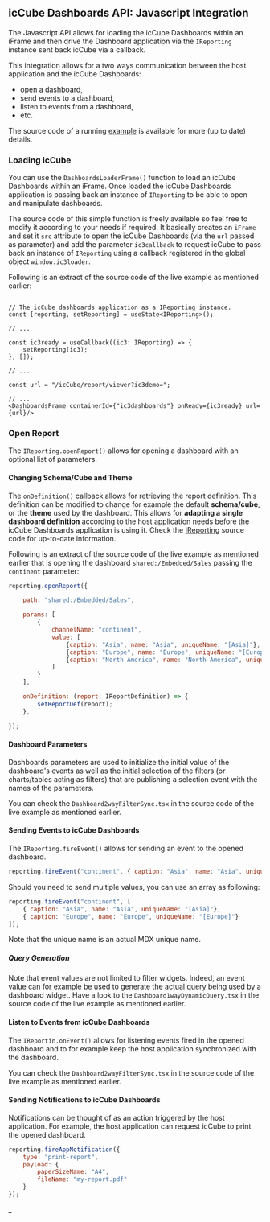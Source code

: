 ## icCube Dashboards API: Javascript Integration

The Javascript API allows for loading the icCube Dashboards within an iFrame and then drive the Dashboard application
via the `IReporting` instance sent back icCube via a callback.

This integration allows for a two ways communication between the host application and the icCube Dashboards:

- open a dashboard,
- send events to a dashboard,
- listen to events from a dashboard,
- etc.

The source code of a running [example](https://github.com/ic3-software/ic3-demo-embedded-react)
is available for more (up to date) details.

### Loading icCube

You can use the `DashboardsLoaderFrame()` function to load an icCube Dashboards within an iFrame. Once loaded the icCube
Dashboards application is passing back an instance of `IReporting` to be able to open and manipulate dashboards.

The source code of this simple function is freely available so feel free to modify it according to your needs if
required. It basically creates an `iFrame` and set it `src` attribute to open the icCube Dashboards
(via the `url` passed as parameter) and add the parameter `ic3callback` to request icCube to pass back an instance
of `IReporting` using a callback registered in the global object `window.ic3loader`.

Following is an extract of the source code of the live example as mentioned earlier:

```tsx

// The icCube dashboards application as a IReporting instance.
const [reporting, setReporting] = useState<IReporting>();

// ...

const ic3ready = useCallback((ic3: IReporting) => {
    setReporting(ic3);
}, []);

// ...

const url = "/icCube/report/viewer?ic3demo=";

// ...
<DashboardsFrame containerId={"ic3dashboards"} onReady={ic3ready} url={url}/>
```

### Open Report

The `IReporting.openReport()` allows for opening a dashboard with an optional list of parameters.

#### Changing Schema/Cube and Theme

The `onDefinition()` callback allows for retrieving the report definition. This definition can be modified to change for
example the default **schema/cube**, or the **theme** used by the dashboard. This allows for **adapting a single
dashboard definition** according to the host application needs before the icCube Dashboards application is using it.
Check the [IReporting](https://github.com/ic3-software/ic3-reporting-api/blob/main/src/IReporting.ts) source code for
up-to-date information.

Following is an extract of the source code of the live example as mentioned earlier that is opening the
dashboard `shared:/Embedded/Sales` passing the `continent` parameter:

```javascript
reporting.openReport({

    path: "shared:/Embedded/Sales",

    params: [
        {
            channelName: "continent",
            value: [
                {caption: "Asia", name: "Asia", uniqueName: "[Asia]"},
                {caption: "Europe", name: "Europe", uniqueName: "[Europe]"},
                {caption: "North America", name: "North America", uniqueName: "[North America]"},
            ]
        }
    ],

    onDefinition: (report: IReportDefinition) => {
        setReportDef(report);
    },

});
```

#### Dashboard Parameters

Dashboards parameters are used to initialize the initial value of the dashboard's events as well as the initial
selection of the filters (or charts/tables acting as filters) that are publishing a selection event with the names of
the parameters.

You can check the `Dashboard2wayFilterSync.tsx` in the source code of the live example as mentioned earlier.

#### Sending Events to icCube Dashboards

The `IReporting.fireEvent()` allows for sending an event to the opened dashboard.

```javascript
reporting.fireEvent("continent", { caption: "Asia", name: "Asia", uniqueName: "[Asia]"});
```

Should you need to send multiple values, you can use an array as following:

```javascript
reporting.fireEvent("continent", [
    { caption: "Asia", name: "Asia", uniqueName: "[Asia]"},
    { caption: "Europe", name: "Europe", uniqueName: "[Europe]"}
]);
```

Note that the unique name is an actual MDX unique name.

##### Query Generation

Note that event values are not limited to filter widgets. Indeed, an event value can for example be used to generate the
actual query being used by a dashboard widget. Have a look to the `Dashboard1wayDynamicQuery.tsx`
in the source code of the live example as mentioned earlier.

#### Listen to Events from icCube Dashboards

The `IReportin.onEvent()` allows for listening events fired in the opened dashboard and to for example keep the host
application synchronized with the dashboard.

You can check the `Dashboard2wayFilterSync.tsx` in the source code of the live example as mentioned earlier.

#### Sending Notifications to icCube Dashboards

Notifications can be thought of as an action triggered by the host application. For example, the host application can
request icCube to print the opened dashboard.

```javascript
reporting.fireAppNotification({
    type: "print-report",
    payload: {
        paperSizeName: "A4",
        fileName: "my-report.pdf"
    }
});
```

_